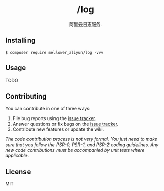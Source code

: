 <h1 align="center"> /log </h1>

<p align="center"> 阿里云日志服务.</p>


## Installing

```shell
$ composer require mellower_aliyun/log -vvv
```

## Usage

TODO

## Contributing

You can contribute in one of three ways:

1. File bug reports using the [issue tracker](https://github.com/melloweraliyun//log/issues).
2. Answer questions or fix bugs on the [issue tracker](https://github.com/melloweraliyun//log/issues).
3. Contribute new features or update the wiki.

_The code contribution process is not very formal. You just need to make sure that you follow the PSR-0, PSR-1, and PSR-2 coding guidelines. Any new code contributions must be accompanied by unit tests where applicable._

## License

MIT